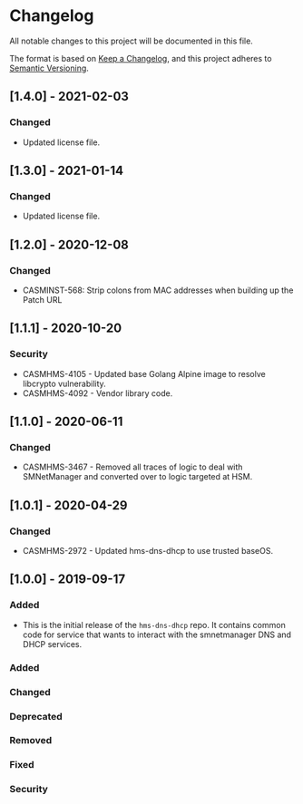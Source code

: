 # Changelog

All notable changes to this project will be documented in this file.

The format is based on [Keep a Changelog](https://keepachangelog.com/en/1.0.0/),
and this project adheres to [Semantic Versioning](https://semver.org/spec/v2.0.0.html).


## [1.4.0] - 2021-02-03

### Changed

- Updated license file.

## [1.3.0] - 2021-01-14

### Changed

- Updated license file.


## [1.2.0] - 2020-12-08

### Changed
- CASMINST-568: Strip colons from MAC addresses when building up the Patch URL

## [1.1.1] - 2020-10-20

### Security

- CASMHMS-4105 - Updated base Golang Alpine image to resolve libcrypto vulnerability.
- CASMHMS-4092 - Vendor library code.

## [1.1.0] - 2020-06-11

### Changed

- CASMHMS-3467 - Removed all traces of logic to deal with SMNetManager and converted over to logic targeted at HSM.

## [1.0.1] - 2020-04-29

### Changed

- CASMHMS-2972 - Updated hms-dns-dhcp to use trusted baseOS.

## [1.0.0] - 2019-09-17

### Added

- This is the initial release of the `hms-dns-dhcp` repo. It contains common code for service that wants to interact with the smnetmanager DNS and DHCP services.

### Added

### Changed

### Deprecated

### Removed

### Fixed

### Security

